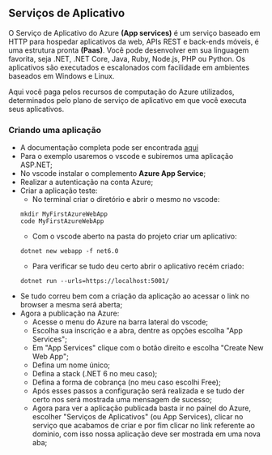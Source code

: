 ## Serviços de Aplicativo

O Serviço de Aplicativo do Azure **(App services)** é um serviço baseado em HTTP para hospedar aplicativos da web, APIs REST e back-ends móveis, é uma estrutura pronta **(Paas)**. Você pode desenvolver em sua linguagem favorita, seja .NET, .NET Core, Java, Ruby, Node.js, PHP ou Python. Os aplicativos são executados e escalonados com facilidade em ambientes baseados em Windows e Linux.

Aqui você paga pelos recursos de computação do Azure utilizados, determinados pelo plano de serviço de aplicativo em que você executa seus aplicativos.

### Criando uma aplicação

- A documentação completa pode ser encontrada [aqui](https://learn.microsoft.com/pt-br/azure/app-service/)
- Para o exemplo usaremos o vscode e subiremos uma aplicação ASP.NET;
- No vscode instalar o complemento **Azure App Service**;
- Realizar a autenticação na conta Azure;
- Criar a aplicação teste:
  - No terminal criar o diretório e abrir o mesmo no vscode: 
  ```
  mkdir MyFirstAzureWebApp
  code MyFirstAzureWebApp
  ```
  - Com o vscode aberto na pasta do projeto criar um aplicativo:
  ```
  dotnet new webapp -f net6.0
  ```
  - Para verificar se tudo deu certo abrir o aplicativo recém criado:
  ```
  dotnet run --urls=https://localhost:5001/
  ```
- Se tudo correu bem com a criação da aplicação ao acessar o link no browser a mesma será aberta;
- Agora a publicação na Azure:
  - Acesse o menu do Azure na barra lateral do vscode;
  - Escolha sua inscrição e a abra, dentre as opções escolha "App Services";
  - Em "App Services" clique com o botão direito e escolha "Create New Web App";
  - Defina um nome único;
  - Defina a stack (.NET 6 no meu caso);
  - Defina a forma de cobrança (no meu caso escolhi Free);
  - Após esses passos a configuração será realizada e se tudo der certo nos será mostrada uma mensagem de sucesso;
  - Agora para ver a aplicação publicada basta ir no painel do Azure, escolher "Serviços de Aplicativos" (ou App Services), clicar no serviço que acabamos de criar e por fim clicar no link referente ao dominio, com isso nossa aplicação deve ser mostrada em uma nova aba;